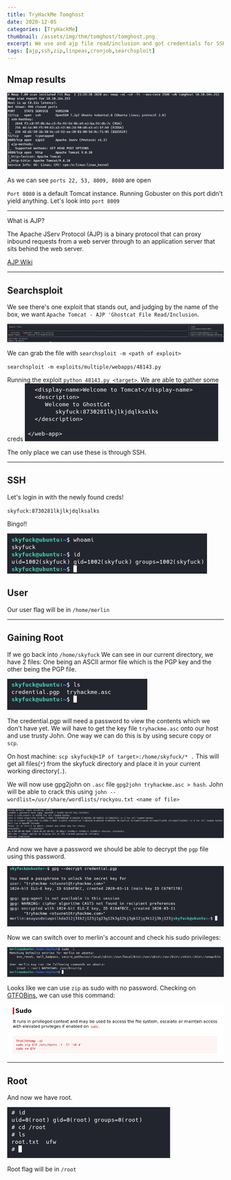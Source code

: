 ```yaml
---
title: TryHackMe Tomghost
date: 2020-12-05
categories: [TryHackMe]
thumbnail: /assets/img/thm/tomghost/tomghost.png
excerpt: We use and ajp file read/inclusion and got credentials for SSH and decrypt a pgp file to gain access to another user. PrivEsc was to zip.  
tags: [ajp,ssh,zip,linpeas,cronjob,searchsploit]
---
```


## Nmap results

![nmap](/assets/img/thm/tomghost/nmap.png)

As we can see `ports 22, 53, 8009, 8080` are open

`Port 8080` is a default Tomcat instance. Running Gobuster on this port didn't yield anything. Let's look into `port 8009`

---

What is AJP?

The Apache JServ Protocol (AJP) is a binary protocol that can proxy inbound requests from a web server through to an application server that sits behind the web server.

[AJP Wiki](https://en.wikipedia.org/wiki/Apache_JServ_Protocol)

---

## Searchsploit

We see there's one exploit that stands out, and judging by the name of the box, we want 
`Apache Tomcat - AJP 'Ghostcat File Read/Inclusion`.

![exploitdb](/assets/img/thm/tomghost/exploitdb.png)

We can grab the file with `searchsploit -m <path of exploit>`

`searchsploit -m exploits/multiple/webapps/48143.py`

Running the exploit `python 48143.py <target>`.
We are able to gather some creds
![creds](/assets/img/thm/tomghost/sshcreds.png)

The only place we can use these is through SSH.

---

## SSH
Let's login in with the newly found creds!

`skyfuck:8730281lkjlkjdqlksalks`

Bingo!!

![user](/assets/img/thm/tomghost/user.png)

## User

Our user flag will be in `/home/merlin`

---

## Gaining Root

If we go back into `/home/skyfuck` We can see in our current directory, we have 2 files: One being an ASCII armor file which is the PGP key and the other being the PGP file.

![credential](/assets/img/thm/tomghost/credential.png)

The credential.pgp will need a password to view the contents which we don't have yet. We will have to get the key file `tryhackme.asc` onto our host and use trusty John. One way we can do this is by using secure copy or `scp`.

On host machine:
`scp skyfuck@<IP of target>:/home/skyfuck/* .`
This will get all files(`*`) from the skyfuck directory and place it in your current working directory(`.`).

We will now use gpg2john on `.asc` file `gpg2john tryhackme.asc > hash`.
John will be able to crack this using `john --wordlist=/usr/share/wordlists/rockyou.txt <name of file>`

![cracked](/assets/img/thm/tomghost/crack.png)

And now we have a password we should be able to decrypt the `pgp` file using this password.

![decrypt](/assets/img/thm/tomghost/decrypt.png)

Now we can switch over to merlin's account and check his sudo privileges:

![privileges](/assets/img/thm/tomghost/privs.png)

Looks like we can use `zip` as sudo with no password. Checking on [GTFOBins](https://gtfobins.github.io/gtfobins/zip/#sudo), we can use this command:

![zip](/assets/img/thm/tomghost/zip.png)

---

## Root

And now we have root.

![root](/assets/img/thm/tomghost/root.png)

Root flag will be in `/root`
